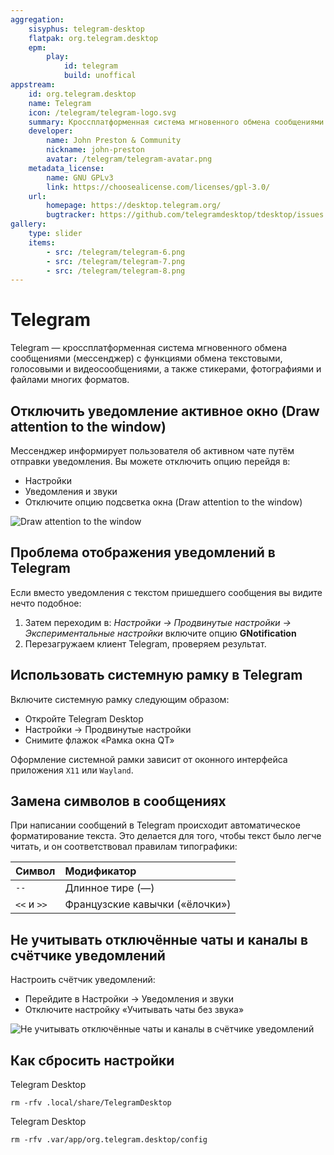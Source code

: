 ```yaml
---
aggregation:
    sisyphus: telegram-desktop
    flatpak: org.telegram.desktop
    epm:
        play:
            id: telegram
            build: unoffical
appstream:
    id: org.telegram.desktop
    name: Telegram
    icon: /telegram/telegram-logo.svg
    summary: Кроссплатформенная система мгновенного обмена сообщениями
    developer:
        name: John Preston & Community
        nickname: john-preston
        avatar: /telegram/telegram-avatar.png
    metadata_license:
        name: GNU GPLv3
        link: https://choosealicense.com/licenses/gpl-3.0/
    url:
        homepage: https://desktop.telegram.org/
        bugtracker: https://github.com/telegramdesktop/tdesktop/issues
gallery:
    type: slider
    items:
        - src: /telegram/telegram-6.png
        - src: /telegram/telegram-7.png
        - src: /telegram/telegram-8.png
---
```


# Telegram

Telegram — кроссплатформенная система мгновенного обмена сообщениями (мессенджер) с функциями обмена текстовыми, голосовыми и видеосообщениями, а также стикерами, фотографиями и файлами многих форматов.

<!--@include: @apps/_parts/install/content-repo.md-->
<!--@include: @apps/_parts/install/content-flatpak.md-->
<!--@include: @apps/_parts/install/content-epm-play.md-->

## Отключить уведомление активное окно (Draw attention to the window)

Мессенджер информирует пользователя об активном чате путём отправки уведомления. Вы можете отключить опцию перейдя в:

-   Настройки
-   Уведомления и звуки
-   Отключите опцию подсветка окна (Draw attention to the window)

![Draw attention to the window](/telegram/telegram_1.png)

## Проблема отображения уведомлений в Telegram

Если вместо уведомления с текстом пришедшего сообщения вы видите нечто подобное:

1. Затем переходим в: _Настройки -> Продвинутые настройки -> Экспериментальные настройки_ включите опцию **GNotification**
2. Перезагружаем клиент Telegram, проверяем результат.

## Использовать системную рамку в Telegram

Включите системную рамку следующим образом:

-   Откройте Telegram Desktop
-   Настройки -> Продвинутые настройки
-   Cнимите флажок «Рамка окна QT»

<AGWGallery />

Оформление системной рамки зависит от оконного интерфейса приложения `X11` или `Wayland`.

## Замена символов в сообщениях

При написании сообщений в Telegram происходит автоматическое форматирование текста. Это делается для того, чтобы текст было легче читать, и он соответствовал правилам типографики:

| Символ      | Модификатор                    |
| :---------- | :----------------------------- |
| `--`        | Длинное тире (—)               |
| `<<` и `>>` | Французские кавычки («ёлочки») |

## Не учитывать отключённые чаты и каналы в счётчике уведомлений

Настроить счётчик уведомлений:

-   Перейдите в Настройки -> Уведомления и звуки
-   Отключите настройку «Учитывать чаты без звука»

![Не учитывать отключённые чаты и каналы в счётчике уведомлений](/telegram/telegram-9.png)

## Как сбросить настройки

Telegram Desktop <Badge type="warning" text="Sisyphus" />

```shell
rm -rfv .local/share/TelegramDesktop
```

Telegram Desktop <Badge type="tip" text="Flatpak" />

```shell
rm -rfv .var/app/org.telegram.desktop/config
```
